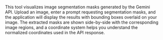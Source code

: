 This tool visualizes image segmentation masks generated by the Gemini API. Upload an image, enter a prompt requesting segmentation masks, and the application will display the results with bounding boxes overlaid on your image. The extracted masks are shown side-by-side with the corresponding image regions, and a coordinate system helps you understand the normalized coordinates used in the API response.

<!-- Generated from commit: d199de213dc3f866a3b8efbcdd2dde34204dc409 -->